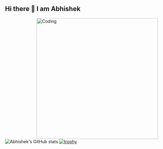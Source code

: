 ## Hi there 👋 I am Abhishek

<img align="right" alt="Coding" width="400" src="add your link 
  here">
  
<!--
**abhissharma21/abhissharma21** is a ✨ _special_ ✨ repository because its `README.md` (this file) appears on your GitHub profile.

Here are some ideas to get you started:

- 🔭 I’m currently working on ...
- 🌱 I’m currently learning ...
- 👯 I’m looking to collaborate on ...
- 🤔 I’m looking for help with ...
- 💬 Ask me about ...
- 📫 How to reach me: ...
- 😄 Pronouns: ...
- ⚡ Fun fact: ...
-->

![Abhishek's GitHub stats](https://github-readme-stats.vercel.app/api?username=abhissharma21&show_icons=true&theme=radical)
[![trophy](https://github-profile-trophy.vercel.app/?username=abhissharma21)](https://github.com/abhissharma21/github-profile-trophy)
